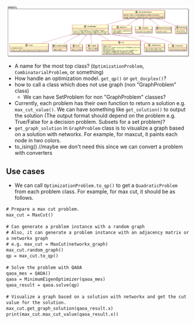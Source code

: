 ![class](out/problems/problems.png)

- A name for the most top class? (`OptimizationProblem`, `CombinatorialProblem`, or something)
- How handle an optimization model. `get_qp()` or `get_docplex()`?
- how to call a class which does not use graph (non "GraphProblem" class)
    - We can have SetProblem for non "GraphProblem" classes?
- Currently, each problem has their own function to return a solution e.g. `max_cut_value()`. We can have something like `get_solution()` to output the solution (The output format should depend on the problem e.g. True/False for a decision problem. Subsets for a set problem)?
- `get_graph_solution` in `GraphProblem` class is to visualize a graph based on a solution with networkx. For example, for maxcut, it paints each node in two colors.
- to_ising() //maybe we don't need this since we can convert a problem with converters

## Use cases
- We can call `OptimizationProblem.to_qp()` to get a `QuadraticProblem` from each problem class. For example, for max cut, it should be as follows.
```
# Prepare a max cut problem.
max_cut = MaxCut()

# Can generate a problem instance with a random graph
# Also, it can generate a problem instance with an adjacency matrix or a networkx graph
# e.g. max_cut = MaxCut(networkx_graph)
max_cut.random_graph()
qp = max_cut.to_qp()

# Solve the problem with QAOA
qaoa_mes = QAOA()
qaoa = MinimumEigenOptimizer(qaoa_mes)
qaoa_result = qaoa.solve(qp)

# Visualize a graph based on a solution with networkx and get the cut value for the solution.
max_cut.get_graph_solution(qaoa_result.x)
print(max_cut.max_cut_value(qaoa_result.x))
```